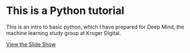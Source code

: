 # This is a Python tutorial

This is an intro to basic python, which I have prepared for Deep Mind, the
machine learning study group at Kroger Digital.

[View the Slide Show](https://mnebuerquo.github.io/python-tutorial/)
